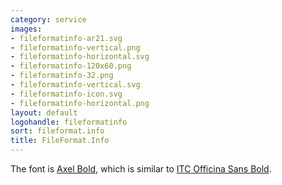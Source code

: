 ```yaml
---
category: service
images:
- fileformatinfo-ar21.svg
- fileformatinfo-vertical.png
- fileformatinfo-horizontal.svg
- fileformatinfo-120x60.png
- fileformatinfo-32.png
- fileformatinfo-vertical.svg
- fileformatinfo-icon.svg
- fileformatinfo-horizontal.png
layout: default
logohandle: fileformatinfo
sort: fileformat.info
title: FileFormat.Info
---
```


The font is [Axel Bold](https://www.fontshop.com/fonts/downloads/fontshop_ag/axel_bold_ot/), which is similar to [ITC Officina Sans Bold](http://www.myfonts.com/fonts/itc/officina-sans/std-bold/?refby=hackerlogos).